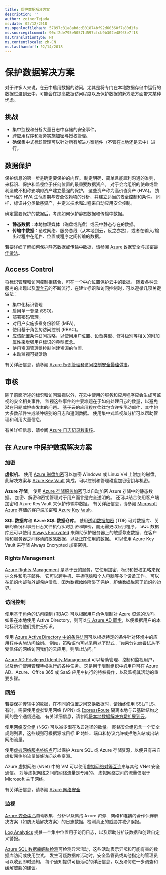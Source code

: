 ```yaml
---
title: 保护数据解决方案
description: ''
author: zoinerTejada
ms:date: 02/12/2018
ms.openlocfilehash: 57897c31a8abdcd801874bf92d60360f7a80d1fa
ms.sourcegitcommit: 90cf2de795e50571d597cfcb9b302e48933e7f18
ms.translationtype: HT
ms.contentlocale: zh-CN
ms.lasthandoff: 02/14/2018
---
```

# <a name="securing-data-solutions"></a>保护数据解决方案

对于许多人来说，在云中启用数据的访问，尤其是将专门在本地数据存储中运行的数据过渡到云中，可能会在提高数据访问程度以及保护数据的新方法方面带来某种忧虑。

## <a name="challenges"></a>挑战

* 集中监视和分析大量日志中存储的安全事件。
* 跨应用程序和服务实施加密与授权管理。
* 确保集中式标识管理可以针对所有解决方案组件（不管在本地还是云中）进行。

## <a name="data-protection"></a>数据保护

保护信息的第一步是确定要保护的内容。 制定明确、简单且能顺利沟通的准则，来标识、保护和监视位于任何位置的最重要数据资产。 对于会给组织的使命或盈利造成不相称影响的资产建立最强的保护。 这些资产称为高价值资产 (HVA)。 执行严格的 HVA 生命周期与安全依赖项的分析，并建立适当的安全控制和条件。 同样，标识并分类敏感资产，并定义技术和过程来自动应用安全控制。

确定需要保护的数据后，考虑如何保护静态数据和传输中数据。

* **静态数据**：本地物理媒体（磁盘或光盘）或云中静态存在的数据。
* **传输中数据**：通过网络、服务总线（从本地到云，反之亦然），或者在输入/输出过程中在组件、位置或程序之间传输的数据。

若要详细了解如何保护静态数据或传输中数据，请参阅 [Azure 数据安全与加密最佳做法](/azure/security/azure-security-data-encryption-best-practices)。

## <a name="access-control"></a>Access Control

将标识管理和访问控制相结合，可在一个中心位置保护云中的数据。 随着各种云服务的出现以及[混合云](../scenarios/hybrid-on-premises-and-cloud.md)的不断流行，在建立标识和访问控制时，可以遵循几项关键做法：

* 集中化标识管理
* 启用单一登录 (SSO)。
* 部署密码管理。
* 对用户实施多重身份验证 (MFA)。
* 使用基于角色的访问控制 (RBAC)。
* 应该配置条件访问策略，以使用用户位置、设备类型、修补级别等相关的附加属性来增强用户标识的典型概念。
* 使用资源管理器控制创建资源的位置。
* 主动监视可疑活动

有关详细信息，请参阅 [Azure 标识管理和访问控制安全最佳做法](/azure/security/azure-security-identity-management-best-practices)。

## <a name="auditing"></a>审核

除了前面所述的标识和访问监视以外，在云中使用的服务和应用程序应会生成可监视的安全相关事件。 监视这些事件的主要难题在于如何处理日志的数量，以避免潜在问题或排查发生的问题。 基于云的应用程序往往包含许多移动部件，其中的大多数部件生成某种级别的日志和遥测数据。 使用集中式监视和分析可以帮助管理和利用大量信息。

有关详细信息，请参阅 [Azure 日志记录和审核](/azure/security/azure-log-audit)。



## <a name="securing-data-solutions-in-azure"></a>在 Azure 中保护数据解决方案

### <a name="encryption"></a>加密

**虚拟机**。 使用 [Azure 磁盘加密](/azure/security/azure-security-disk-encryption)可以加密 Windows 或 Linux VM 上附加的磁盘。 此解决方案与 [Azure Key Vault](/azure/key-vault/) 集成，可以控制和管理磁盘加密密钥与机密。 

**Azure 存储**。 使用 [Azure 存储服务加密](/azure/storage/common/storage-service-encryption)可以自动加密 Azure 存储中的静态数据。 加密、解密和密钥管理对于用户而言是完全透明的。 还可以结合使用客户端加密和 Azure Key Vault 来保护传输中数据。 有关详细信息，请参阅 [Microsoft Azure 存储的客户端加密和 Azure Key Vault](/azure/storage/common/storage-client-side-encryption)。

**SQL 数据库**和 **Azure SQL 数据仓库**。 使用[透明数据加密](/sql/relational-databases/security/encryption/transparent-data-encryption-azure-sql) (TDE) 可对数据库、关联的备份和事务日志文件执行实时加密和解密，而无需更改应用程序。 SQL 数据库还可以使用 [Always Encrypted](/azure/sql-database/sql-database-always-encrypted-azure-key-vault) 来帮助保护服务器上的敏感静态数据、在客户端和服务器之间移动的敏感数据，以及正在使用的数据。 可以使用 Azure Key Vault 来存储 Always Encrypted 加密密钥。 

### <a name="rights-management"></a>Rights Management

[Azure Rights Management](/information-protection/understand-explore/what-is-azure-rms) 是基于云的服务，它使用加密、标识和授权策略来保护文件和电子邮件。 它可以跨手机、平板电脑和个人电脑等多个设备工作。 可以在组织内部和外部保护信息，因为数据始终附带了保护，即使数据脱离了组织的边界。

### <a name="access-control"></a>访问控制

使用[基于角色的访问控制](/azure/active-directory/role-based-access-control-what-is) (RBAC) 可以根据用户角色限制对 Azure 资源的访问。 如果在本地使用 Active Directory，则可以[与 Azure AD 同步](/azure/active-directory/active-directory-hybrid-identity-design-considerations-directory-sync-requirements)，以便根据用户的本地标识为他们提供云标识。

使用 [Azure Active Directory 中的条件访问](/azure/active-directory/active-directory-conditional-access-azure-portal)可以根据特定的条件针对环境中的应用程序实施访问控制。 例如，策略语句可以采用以下形式：“如果分包商尝试从不受信任的网络访问我们的云应用，则阻止访问。” 

[Azure AD Privileged Identity Management](/azure/active-directory/active-directory-privileged-identity-management-configure) 可以帮助管理、控制和监视用户，以及他们使用管理特权执行的各种任务。 这是用于限制组织中的用户可在 Azure AD、Azure、Office 365 或 SaaS 应用中执行的特权操作，以及监视其活动的重要步骤。

### <a name="network"></a>网络

若要保护传输中的数据，在不同的位置之间交换数据时，请始终使用 SSL/TLS。 有时，需要使用虚拟专用网络 (VPN) 或 [ExpressRoute](/azure/expressroute/) 隔离本地与云基础结构之间的整个通信通道。 有关详细信息，请参阅[将本地数据解决方案扩展到云](../scenarios/hybrid-on-premises-and-cloud.md)。

使用[网络安全组](/azure/virtual-network/virtual-networks-nsg) (NSG) 可以减少潜在攻击途径的数量。 网络安全组包含一个安全规则列表，这些规则可根据源或目标 IP 地址、端口和协议允许或拒绝入站或出站网络流量。 

使用[虚拟网络服务终结点](/azure/virtual-network/virtual-network-service-endpoints-overview)可以保护 Azure SQL 或 Azure 存储资源，以便只有来自虚拟网络的流量能够访问这些资源。

Azure 虚拟网络 (VNet) 中的 VM 可以使用[虚拟网络对等互连](/azure/virtual-network/virtual-network-peering-overview)来与其他 VNet 安全通信。 对等虚拟网络之间的网络流量是专用的。 虚拟网络之间的流量仅限于 Microsoft 主干网络。

有关详细信息，请参阅 [Azure 网络安全](/azure/security/azure-network-security)

### <a name="monitoring"></a>监视

[Azure 安全中心](/azure/security-center/security-center-intro)自动收集、分析以及集成 Azure 资源、网络和连接的合作伙伴解决方案（如防火墙解决方案）的日志数据，检测真正的威胁并减少误报。 

[Log Analytics](/azure/log-analytics/log-analytics-overview) 提供一个集中位置用于访问日志，以及帮助分析该数据和创建自定义警报。

[Azure SQL 数据库威胁检测](/azure/sql-database/sql-database-threat-detection)可检测异常活动，这些活动表示异常和可能有害的数据库访问或使用尝试。 发生可疑数据库活动时，安全监管员或其他指定的管理员可以收到即时通知。 每个通知提供可疑活动的详细信息，以及如何进一步调查和缓解威胁的建议。


